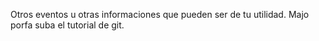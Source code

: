 Otros eventos u otras informaciones que pueden ser de tu utilidad.
Majo porfa suba el tutorial de git.
